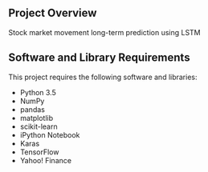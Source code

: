 
## Project Overview

Stock market movement long-term prediction using LSTM

## Software and Library Requirements

This project requires the following software and libraries:

* Python 3.5
* NumPy
* pandas
* matplotlib
* scikit-learn
* iPython Notebook
* Karas
* TensorFlow
* Yahoo! Finance

